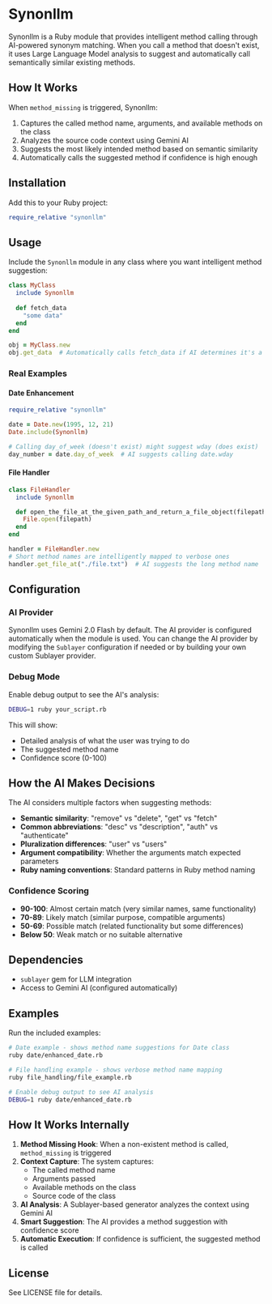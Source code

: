 # Synonllm

Synonllm is a Ruby module that provides intelligent method calling through AI-powered synonym matching. When you call a method that doesn't exist, it uses Large Language Model analysis to suggest and automatically call semantically similar existing methods.

## How It Works

When `method_missing` is triggered, Synonllm:

1. Captures the called method name, arguments, and available methods on the class
2. Analyzes the source code context using Gemini AI
3. Suggests the most likely intended method based on semantic similarity
4. Automatically calls the suggested method if confidence is high enough

## Installation

Add this to your Ruby project:

```ruby
require_relative "synonllm"
```

## Usage

Include the `Synonllm` module in any class where you want intelligent method suggestion:

```ruby
class MyClass
  include Synonllm
  
  def fetch_data
    "some data"
  end
end

obj = MyClass.new
obj.get_data  # Automatically calls fetch_data if AI determines it's a good match
```

### Real Examples

#### Date Enhancement
```ruby
require_relative "synonllm"

date = Date.new(1995, 12, 21)
Date.include(Synonllm)

# Calling day_of_week (doesn't exist) might suggest wday (does exist)
day_number = date.day_of_week  # AI suggests calling date.wday
```

#### File Handler
```ruby
class FileHandler
  include Synonllm

  def open_the_file_at_the_given_path_and_return_a_file_object(filepath)
    File.open(filepath)
  end
end

handler = FileHandler.new
# Short method names are intelligently mapped to verbose ones
handler.get_file_at("./file.txt")  # AI suggests the long method name
```

## Configuration

### AI Provider
Synonllm uses Gemini 2.0 Flash by default. The AI provider is configured automatically when the module is used. You can change the AI provider by modifying the `Sublayer` configuration if needed or by building your own custom Sublayer provider.

### Debug Mode
Enable debug output to see the AI's analysis:

```bash
DEBUG=1 ruby your_script.rb
```

This will show:
- Detailed analysis of what the user was trying to do
- The suggested method name
- Confidence score (0-100)

## How the AI Makes Decisions

The AI considers multiple factors when suggesting methods:

- **Semantic similarity**: "remove" vs "delete", "get" vs "fetch"
- **Common abbreviations**: "desc" vs "description", "auth" vs "authenticate"
- **Pluralization differences**: "user" vs "users"
- **Argument compatibility**: Whether the arguments match expected parameters
- **Ruby naming conventions**: Standard patterns in Ruby method naming

### Confidence Scoring
- **90-100**: Almost certain match (very similar names, same functionality)
- **70-89**: Likely match (similar purpose, compatible arguments)
- **50-69**: Possible match (related functionality but some differences)
- **Below 50**: Weak match or no suitable alternative

## Dependencies

- `sublayer` gem for LLM integration
- Access to Gemini AI (configured automatically)

## Examples

Run the included examples:

```bash
# Date example - shows method name suggestions for Date class
ruby date/enhanced_date.rb

# File handling example - shows verbose method name mapping
ruby file_handling/file_example.rb

# Enable debug output to see AI analysis
DEBUG=1 ruby date/enhanced_date.rb
```

## How It Works Internally

1. **Method Missing Hook**: When a non-existent method is called, `method_missing` is triggered
2. **Context Capture**: The system captures:
   - The called method name
   - Arguments passed
   - Available methods on the class
   - Source code of the class
3. **AI Analysis**: A Sublayer-based generator analyzes the context using Gemini AI
4. **Smart Suggestion**: The AI provides a method suggestion with confidence score
5. **Automatic Execution**: If confidence is sufficient, the suggested method is called

## License

See LICENSE file for details.
